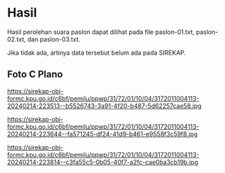 # Hasil

Hasil perolehan suara paslon dapat dilihat pada file paslon-01.txt, paslon-02.txt, dan paslon-03.txt.

Jika tidak ada, artinya data tersebut belum ada pada SIREKAP.

## Foto C Plano

https://sirekap-obj-formc.kpu.go.id/c6bf/pemilu/ppwp/31/72/01/10/04/3172011004113-20240214-223513--b5526743-3a91-4f20-b487-5d62257cae58.jpg

https://sirekap-obj-formc.kpu.go.id/c6bf/pemilu/ppwp/31/72/01/10/04/3172011004113-20240214-223644--fa571245-df24-41d9-b461-e9558f3c59f8.jpg

https://sirekap-obj-formc.kpu.go.id/c6bf/pemilu/ppwp/31/72/01/10/04/3172011004113-20240214-223814--c3fa55c5-0b05-40f7-a2fc-cae0ba3cb19b.jpg
